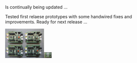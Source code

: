 Is continually being updated ...  

Tested first relaese prototypes with some handwired fixes and improvements. Ready for next release ...

<img src="../Images/IMG_3747_20.jpg" alt="Arduino" width="25%"><img src="../Images/IMG_3750_20.jpg" alt="Arduino" width="25  %">  
